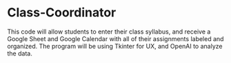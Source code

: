 # Class-Coordinator
This code will allow students to enter their class syllabus, and receive a Google Sheet and Google Calendar with all of their assignments labeled and organized. The program will be using Tkinter for UX, and OpenAI to analyze the data.
